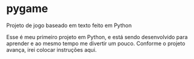 # pygame
Projeto de jogo baseado em texto feito em Python

Esse é meu primeiro projeto em Python, e está sendo desenvolvido para aprender e ao mesmo tempo me divertir um pouco.
Conforme o projeto avança, irei colocar instruções aqui.
